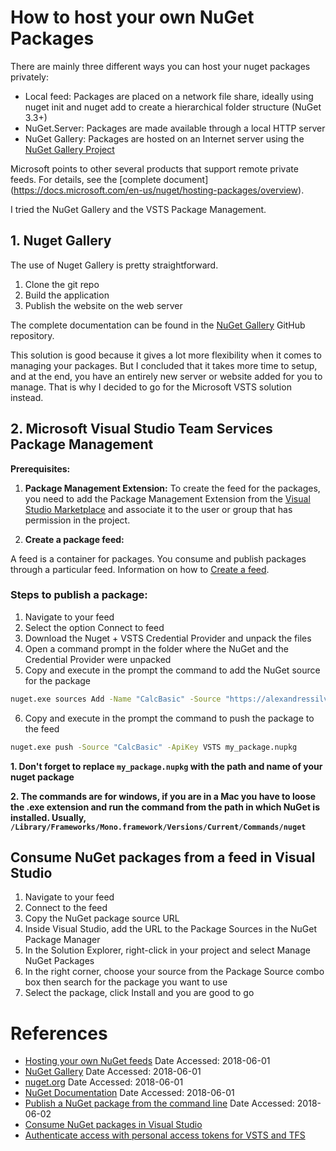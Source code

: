 # How to host your own NuGet Packages

There are mainly three different ways you can host your nuget packages privately:

* Local feed: Packages are placed on a network file share, ideally using nuget init and nuget add to create a hierarchical folder structure (NuGet 3.3+)
* NuGet.Server: Packages are made available through a local HTTP server
* NuGet Gallery: Packages are hosted on an Internet server using the [NuGet Gallery Project](https://github.com/NuGet/NuGetGallery#build-and-run-the-gallery-in-arbitrary-number-easy-steps)

Microsoft points to other several products that support remote private feeds. For details, see the [complete document]
(https://docs.microsoft.com/en-us/nuget/hosting-packages/overview).

I tried the NuGet Gallery and the VSTS Package Management.

## 1. Nuget Gallery

The use of Nuget Gallery is pretty straightforward.

1. Clone the git repo
2. Build the application
3. Publish the website on the web server

The complete documentation can be found in the [NuGet Gallery](https://github.com/NuGet/NuGetGallery#nuget-gallery--where-packages-are-found) GitHub repository.

This solution is good because it gives a lot more flexibility when it comes to managing your packages. But I concluded that it takes more time to setup, and at the end, you have an entirely new server or website added for you to manage. That is why I decided to go for the Microsoft VSTS solution instead.

## 2. Microsoft Visual Studio Team Services Package Management

**Prerequisites:**

1. **Package Management Extension:** To create the feed for the packages, you need to add the Package Management Extension from the [Visual Studio Marketplace](https://marketplace.visualstudio.com/items?itemName=ms.feed) and associate it to the user or group that has permission in the project.

2. **Create a package feed:**

A feed is a container for packages. You consume and publish packages through a particular feed. Information on how to [Create a feed](https://docs.microsoft.com/en-ca/vsts/package/feeds/create-feed).

### Steps to publish a package:

1. Navigate to your feed
2. Select the option Connect to feed
3. Download the Nuget + VSTS Credential Provider and unpack the files
4. Open a command prompt in the folder where the NuGet and the Credential Provider were unpacked
5. Copy and execute in the prompt the command to add the NuGet source for the package

```Bash
nuget.exe sources Add -Name "CalcBasic" -Source "https://alexandressilva.pkgs.visualstudio.com/_packaging/CalcBasic/nuget/v3/index.json"
```
6. Copy and execute in the prompt the command to push the package to the feed

```Bash
nuget.exe push -Source "CalcBasic" -ApiKey VSTS my_package.nupkg
```
**1. Don't forget to replace `my_package.nupkg` with the path and name of your nuget package**

**2. The commands are for windows, if you are in a Mac you have to loose the .exe extension and run the command from the path in which NuGet is installed. Usually, `/Library/Frameworks/Mono.framework/Versions/Current/Commands/nuget`**

## Consume NuGet packages from a feed in Visual Studio

1. Navigate to your feed
2. Connect to the feed
3. Copy the NuGet package source URL
4. Inside Visual Studio, add the URL to the Package Sources in the NuGet Package Manager
5. In the Solution Explorer, right-click in your project and select Manage NuGet Packages
6. In the right corner, choose your source from the Package Source combo box then search for the package you want to use
7. Select the package, click Install and you are good to go

# References

- [Hosting your own NuGet feeds](https://docs.microsoft.com/en-us/nuget/hosting-packages/overview) Date Accessed: 2018-06-01
- [NuGet Gallery](https://github.com/NuGet/NuGetGallery#nuget-gallery--where-packages-are-found) Date Accessed: 2018-06-01
- [nuget.org](http://nuget.org/) Date Accessed: 2018-06-01
- [NuGet Documentation](https://docs.microsoft.com/en-us/nuget/) Date Accessed: 2018-06-01
- [Publish a NuGet package from the command line](https://www.visualstudio.com/docs/package/nuget/publish) Date Accessed: 2018-06-02
- [Consume NuGet packages in Visual Studio](https://docs.microsoft.com/en-ca/vsts/package/nuget/consume)
- [Authenticate access with personal access tokens for VSTS and TFS](https://docs.microsoft.com/en-ca/vsts/accounts/use-personal-access-tokens-to-authenticate?view=vsts)
